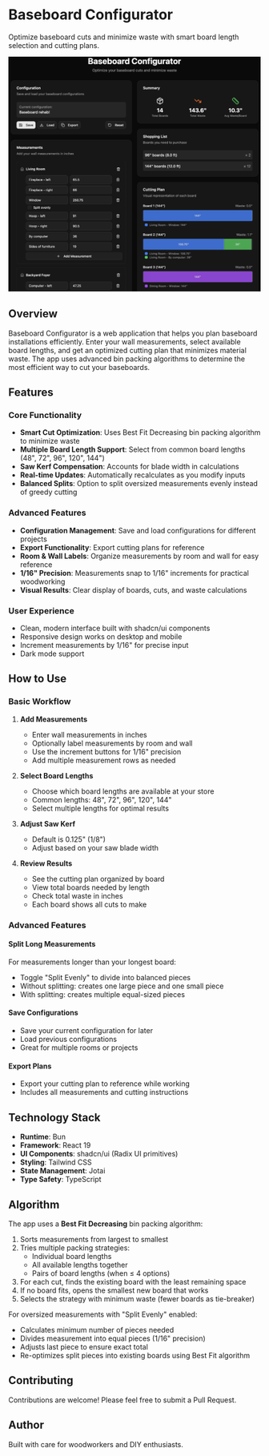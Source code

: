 # Baseboard Configurator

Optimize baseboard cuts and minimize waste with smart board length selection and cutting plans.

![Baseboard Configurator](screenshot.png)

## Overview

Baseboard Configurator is a web application that helps you plan baseboard installations efficiently. Enter your wall measurements, select available board lengths, and get an optimized cutting plan that minimizes material waste. The app uses advanced bin packing algorithms to determine the most efficient way to cut your baseboards.

## Features

### Core Functionality
- **Smart Cut Optimization**: Uses Best Fit Decreasing bin packing algorithm to minimize waste
- **Multiple Board Length Support**: Select from common board lengths (48", 72", 96", 120", 144")
- **Saw Kerf Compensation**: Accounts for blade width in calculations
- **Real-time Updates**: Automatically recalculates as you modify inputs
- **Balanced Splits**: Option to split oversized measurements evenly instead of greedy cutting

### Advanced Features
- **Configuration Management**: Save and load configurations for different projects
- **Export Functionality**: Export cutting plans for reference
- **Room & Wall Labels**: Organize measurements by room and wall for easy reference
- **1/16" Precision**: Measurements snap to 1/16" increments for practical woodworking
- **Visual Results**: Clear display of boards, cuts, and waste calculations

### User Experience
- Clean, modern interface built with shadcn/ui components
- Responsive design works on desktop and mobile
- Increment measurements by 1/16" for precise input
- Dark mode support

## How to Use

### Basic Workflow

1. **Add Measurements**
   - Enter wall measurements in inches
   - Optionally label measurements by room and wall
   - Use the increment buttons for 1/16" precision
   - Add multiple measurement rows as needed

2. **Select Board Lengths**
   - Choose which board lengths are available at your store
   - Common lengths: 48", 72", 96", 120", 144"
   - Select multiple lengths for optimal results

3. **Adjust Saw Kerf**
   - Default is 0.125" (1/8")
   - Adjust based on your saw blade width

4. **Review Results**
   - See the cutting plan organized by board
   - View total boards needed by length
   - Check total waste in inches
   - Each board shows all cuts to make

### Advanced Features

#### Split Long Measurements
For measurements longer than your longest board:
- Toggle "Split Evenly" to divide into balanced pieces
- Without splitting: creates one large piece and one small piece
- With splitting: creates multiple equal-sized pieces

#### Save Configurations
- Save your current configuration for later
- Load previous configurations
- Great for multiple rooms or projects

#### Export Plans
- Export your cutting plan to reference while working
- Includes all measurements and cutting instructions

## Technology Stack

- **Runtime**: Bun
- **Framework**: React 19
- **UI Components**: shadcn/ui (Radix UI primitives)
- **Styling**: Tailwind CSS
- **State Management**: Jotai
- **Type Safety**: TypeScript

## Algorithm

The app uses a **Best Fit Decreasing** bin packing algorithm:

1. Sorts measurements from largest to smallest
2. Tries multiple packing strategies:
   - Individual board lengths
   - All available lengths together
   - Pairs of board lengths (when ≤ 4 options)
3. For each cut, finds the existing board with the least remaining space
4. If no board fits, opens the smallest new board that works
5. Selects the strategy with minimum waste (fewer boards as tie-breaker)

For oversized measurements with "Split Evenly" enabled:
- Calculates minimum number of pieces needed
- Divides measurement into equal pieces (1/16" precision)
- Adjusts last piece to ensure exact total
- Re-optimizes split pieces into existing boards using Best Fit algorithm

## Contributing

Contributions are welcome! Please feel free to submit a Pull Request.

## Author

Built with care for woodworkers and DIY enthusiasts.

